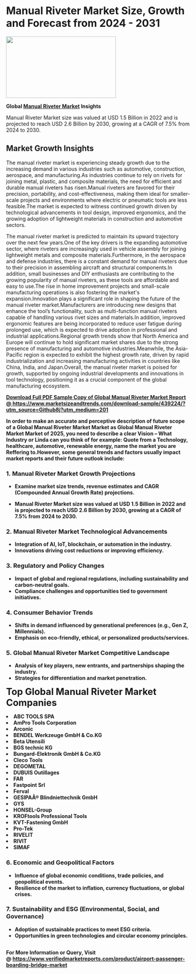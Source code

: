 <H1>Manual Riveter Market Size, Growth and Forecast from 2024 - 2031</H1><img class="aligncenter size-medium wp-image-584254" src="https://thirdeyenews.in/wp-content/uploads/2024/09/Global-Market-Research-300x168.jpeg" alt="" width="300" height="168" /><p><strong>Global&nbsp;<a href="https://www.marketsizeandtrends.com/download-sample/439224/?utm_source=Github8j?utm_medium=201">Manual Riveter Market</a> Insights</strong></p><p>Manual Riveter Market size was valued at USD 1.5 Billion in 2022 and is projected to reach USD 2.6 Billion by 2030, growing at a CAGR of 7.5% from 2024 to 2030.</p><p><h2>Market Growth Insights</h2> <p>The manual riveter market is experiencing steady growth due to the increasing demand in various industries such as automotive, construction, aerospace, and manufacturing.As industries continue to rely on rivets for joining metal, plastic, and composite materials, the need for efficient and durable manual riveters has risen.Manual riveters are favored for their precision, portability, and cost-effectiveness, making them ideal for smaller-scale projects and environments where electric or pneumatic tools are less feasible.The market is expected to witness continued growth driven by technological advancements in tool design, improved ergonomics, and the growing adoption of lightweight materials in construction and automotive sectors.</p> <p><strong><a href="#"></a></strong></p> <p>The manual riveter market is predicted to maintain its upward trajectory over the next few years.One of the key drivers is the expanding automotive sector, where riveters are increasingly used in vehicle assembly for joining lightweight metals and composite materials.Furthermore, in the aerospace and defense industries, there is a constant demand for manual riveters due to their precision in assembling aircraft and structural components.In addition, small businesses and DIY enthusiasts are contributing to the growing popularity of manual riveters, as these tools are affordable and easy to use.The rise in home improvement projects and small-scale manufacturing operations is also fostering the market's expansion.Innovation plays a significant role in shaping the future of the manual riveter market.Manufacturers are introducing new designs that enhance the tool’s functionality, such as multi-function manual riveters capable of handling various rivet sizes and materials.In addition, improved ergonomic features are being incorporated to reduce user fatigue during prolonged use, which is expected to drive adoption in professional and industrial applications.Regional growth trends show that North America and Europe will continue to hold significant market shares due to the strong presence of manufacturing and automotive industries.Meanwhile, the Asia-Pacific region is expected to exhibit the highest growth rate, driven by rapid industrialization and increasing manufacturing activities in countries like China, India, and Japan.Overall, the manual riveter market is poised for growth, supported by ongoing industrial developments and innovations in tool technology, positioning it as a crucial component of the global manufacturing ecosystem.</p> <p><strong><a href="#"></p><p><span class=""><strong>Download Full PDF Sample Copy of Global Manual Riveter Market Report</strong> @ <a href="https://www.marketsizeandtrends.com/download-sample/439224/?utm_source=Github8j?utm_medium=201" target="_blank">https://www.marketsizeandtrends.com/download-sample/439224/?utm_source=Github8j?utm_medium=201</a></span></p><p>In order to make an accurate and perceptive description of future scope of a Global&nbsp;Manual Riveter Market Market as Global&nbsp;Manual Riveter Market Market of 2025, you need to describe a clear Vision &ndash; What Industry or Linda can you think of for example: Quote from a Technology, healthcare, automotive, renewable energy, name the market you are Reffering to.However, some general trends and factors usually impact market reports and their future outlook include:</p><h3>1.&nbsp;<strong>Manual Riveter Market Growth Projections</strong></h3><ul><li>Examine market size trends, revenue estimates and CAGR (Compounded Annual Growth Rate) projections.</li><li><p>Manual Riveter Market size was valued at USD 1.5 Billion in 2022 and is projected to reach USD 2.6 Billion by 2030, growing at a CAGR of 7.5% from 2024 to 2030.</p></li></ul><h3>2.&nbsp;<strong>Manual Riveter Market Technological Advancements</strong></h3><ul><li>Integration of AI, IoT, blockchain, or automation in the industry.</li><li>Innovations driving cost reductions or improving efficiency.</li></ul><h3>3.&nbsp;<strong>Regulatory and Policy Changes</strong></h3><ul><li>Impact of global and regional regulations, including sustainability and carbon-neutral goals.</li><li>Compliance challenges and opportunities tied to government initiatives.</li></ul><h3>4.&nbsp;<strong>Consumer Behavior Trends</strong></h3><ul><li>Shifts in demand influenced by generational preferences (e.g., Gen Z, Millennials).</li><li>Emphasis on eco-friendly, ethical, or personalized products/services.</li></ul><h3>5.&nbsp;<strong>Global Manual Riveter Market Competitive Landscape</strong></h3><ul><li>Analysis of key players, new entrants, and partnerships shaping the industry.</li><li>Strategies for differentiation and market penetration.</li></ul><p data-pm-slice="1 1 []"><span style="color: inherit; font-family: inherit; font-size: 25px;">Top Global Manual Riveter Market Companies</span></p><div class="" data-test-id=""><p><li>ABC TOOLS SPA</li><li> AmPro Tools Corporation</li><li> Arconic</li><li> BENDEL Werkzeuge GmbH & Co.KG</li><li> Beta Utensili</li><li> BGS technic KG</li><li> Bungard-Elektronik GmbH & Co.KG</li><li> Cleco Tools</li><li> DEGOMETAL</li><li> DUBUIS Outillages</li><li> FAR</li><li> Fastpoint Srl</li><li> Ferval</li><li> GESIPAÂ® Blindniettechnik GmbH</li><li> GYS</li><li> HONSEL-Group</li><li> KROFtools Professional Tools</li><li> KVT-Fastening GmbH</li><li> Pro-Tek</li><li> RIVELIT</li><li> RIVIT</li><li> SIMAF</li></p></div><h3>6.&nbsp;<strong>Economic and Geopolitical Factors</strong></h3><ul><li>Influence of global economic conditions, trade policies, and geopolitical events.</li><li>Resilience of the market to inflation, currency fluctuations, or global crises.</li></ul><h3>7.&nbsp;<strong>Sustainability and ESG (Environmental, Social, and Governance)</strong></h3><ul><li>Adoption of sustainable practices to meet ESG criteria.</li><li>Opportunities in green technologies and circular economy principles.</li></ul><h2><strong style="font-size: 14px;">For More Information or Query, Visit @&nbsp;</strong><a style="background-color: #ffffff; font-size: 14px;" href="https://www.marketsizeandtrends.com/report/manual-riveter-market/" target="_blank">https://www.verifiedmarketreports.com/product/airport-passenger-boarding-bridge-market</a></h2>